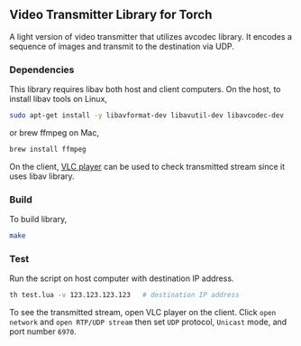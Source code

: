 ## Video Transmitter Library for Torch

A light version of video transmitter that utilizes avcodec library.
It encodes a sequence of images and transmit to the destination via UDP.


### Dependencies

This library requires libav both host and client computers.
On the host, to install libav tools on Linux,

```sh
sudo apt-get install -y libavformat-dev libavutil-dev libavcodec-dev
```

or brew ffmpeg on Mac,

```sh
brew install ffmpeg
```

On the client, [VLC player](http://www.videolan.org/vlc/) can be used to check transmitted stream since it uses libav library.


### Build

To build library,

```sh
make
```


### Test

Run the script on host computer with destination IP address.

```sh
th test.lua -v 123.123.123.123   # destination IP address
```

To see the transmitted stream, open VLC player on the client.
Click `open network` and `open RTP/UDP stream` then
set `UDP` protocol, `Unicast` mode, and port number `6970`.
